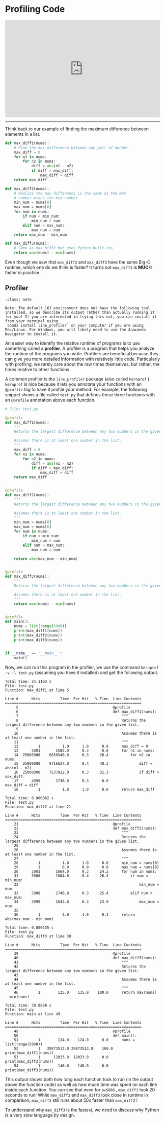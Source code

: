 # Profiling Code


<div style="position: relative; padding-bottom: 62.5%; height: 0;">
    <iframe src="https://www.loom.com/embed/90ee7401ddbb412a87347a5a333c7476?sharedAppSource=personal_library" frameborder="0" webkitallowfullscreen mozallowfullscreen allowfullscreen style="position: absolute; top: 0; left: 0; width: 100%; height: 100%;"></iframe>
</div>

---

Think back to our example of finding the maximum difference between elements in a list.  

```python
def max_diff1(nums):
    # Find the max difference between any pair of nunber
    max_diff = 0
    for n1 in nums:
        for n2 in nums:
            diff = abs(n1 - n2)
            if diff > max_diff:
                max_diff = diff
    return max_diff

def max_diff2(nums):
    # Realize the max difference is the same as the max 
    # number minus the min number
    min_num = nums[0]
    max_num = nums[0]
    for num in nums:
        if num < min_num:
            min_num = num
        elif num > max_num:
            max_num = num
    return max_num - min_num

def max_diff3(nums):
    # Same as max_diff2 but uses Python built-ins
    return max(nums) - min(nums)
```

Even though we saw that `max_diff2` and `max_diff3` have the same Big-O runtime, which one do we think is faster? It turns out `max_diff3` is **MUCH** faster in practice.  

##  Profiler  

```{admonition} Note
:class: note

Note: The default 163 environment does not have the following tool installed, so we describe its output rather than actually running it for you! If you are interested in trying this out, you can install it from your terminal using 
`conda install line_profiler` on your computer if you are using Mac/Linux. For Windows, you will likely need to use the Anaconda Navigator to install it.

```

An easier way to identify the relative runtime of programs is to use something called a **profiler**. A profiler is a program that helps you analyze the runtime of the programs you write. Profilers are beneficial because they can give you more detailed information with relatively little code. Particularly with profiling, we rarely care about the raw times themselves, but rather, the times relative to other functions.  

A common profiler is the `line_profiler` package (also called `kernprof` ). `kernprof` is nice because it lets you annotate your functions with an `@profile` tag to have it profile your method. For example, the following snippet shows a file called `test.py` that defines these three functions with an `@profile` annotation above each function.  

```python
# File: test.py

@profile
def max_diff1(nums):
    """
    Returns the largest difference between any two numbers in the given list.

    Assumes there is at least one number in the list.
    """
    max_diff = 0
    for n1 in nums:
        for n2 in nums:
            diff = abs(n1 - n2)
            if diff > max_diff:
                max_diff = diff
    return max_diff


@profile
def max_diff2(nums):
    """
    Returns the largest difference between any two numbers in the given list.

    Assumes there is at least one number in the list.
    """
    min_num = nums[0]
    max_num = nums[0]
    for num in nums:
        if num < min_num:
            min_num = num
        elif num > max_num:
            max_num = num

    return abs(max_num - min_num)


@profile
def max_diff3(nums):
    """
    Returns the largest difference between any two numbers in the given list.

    Assumes there is at least one number in the list.
    """
    return max(nums) - min(nums)


@profile
def main():
    nums = list(range(5000))
    print(max_diff1(nums))
    print(max_diff2(nums))
    print(max_diff3(nums))


if __name__ == '__main__':
    main()
```

Now, we can run this program in the profiler, we use the command `kernprof -v -l test.py` (assuming you have it installed) and get the following output.  

```text
Total time: 24.1163 s
File: test.py
Function: max_diff1 at line 5

Line #      Hits         Time  Per Hit   % Time  Line Contents
==============================================================
     5                                           @profile
     6                                           def max_diff1(nums):
     7                                               """
     8                                               Returns the largest difference between any two numbers in the given list.
     9
    10                                               Assumes there is at least one number in the list.
    11                                               """
    12         1          1.0      1.0      0.0      max_diff = 0
    13      5001       1585.0      0.3      0.0      for n1 in nums:
    14  25005000    6858540.0      0.3     28.4          for n2 in nums:
    15  25000000    9716627.0      0.4     40.3              diff = abs(n1 - n2)
    16  25000000    7537822.0      0.3     31.3              if diff > max_diff:
    17      4999       1736.0      0.3      0.0                  max_diff = diff
    18         1          1.0      1.0      0.0      return max_diff

Total time: 0.006862 s
File: test.py
Function: max_diff2 at line 21

Line #      Hits         Time  Per Hit   % Time  Line Contents
==============================================================
    21                                           @profile
    22                                           def max_diff2(nums):
    23                                               """
    24                                               Returns the largest difference between any two numbers in the given list.
    25
    26                                               Assumes there is at least one number in the list.
    27                                               """
    28         1          1.0      1.0      0.0      min_num = nums[0]
    29         1          0.0      0.0      0.0      max_num = nums[0]
    30      5001       1664.0      0.3     24.2      for num in nums:
    31      5000       1804.0      0.4     26.3          if num < min_num:
    32                                                       min_num = num
    33      5000       1746.0      0.3     25.4          elif num > max_num:
    34      4999       1643.0      0.3     23.9              max_num = num
    35
    36         1          4.0      4.0      0.1      return abs(max_num - min_num)

Total time: 0.000135 s
File: test.py
Function: max_diff3 at line 39

Line #      Hits         Time  Per Hit   % Time  Line Contents
==============================================================
    39                                           @profile
    40                                           def max_diff3(nums):
    41                                               """
    42                                               Returns the largest difference between any two numbers in the given list.
    43
    44                                               Assumes there is at least one number in the list.
    45                                               """
    46         1        135.0    135.0    100.0      return max(nums) - min(nums)

Total time: 39.8858 s
File: test.py
Function: main at line 49

Line #      Hits         Time  Per Hit   % Time  Line Contents
==============================================================
    49                                           @profile
    50                                           def main():
    51         1        124.0    124.0      0.0      nums = list(range(5000))
    52         1   39873513.0 39873513.0    100.0    print(max_diff1(nums))
    53         1      12023.0  12023.0      0.0      print(max_diff2(nums))
    54         1        146.0    146.0      0.0      print(max_diff3(nums))
````

This output shows both how long each function took to run (in the output above the function code) as well as how much time was spent on each line inside each function. You can see that even for `n=5000` , `max_diff1` took 20 seconds to run! While `max_diff2` and `max_diff3` look close in runtime in comparison, `max_diff3` still runs about 50x faster than `max_diff2` !  

To understand why `max_diff3` is the fastest, we need to discuss why Python is a very slow language by design.  


